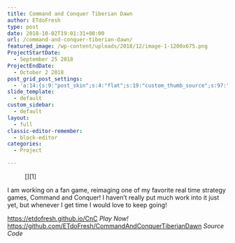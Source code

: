 ```yaml
---
title: Command and Conquer Tiberian Dawn
author: ETdoFresh
type: post
date: 2018-10-02T19:01:31+00:00
url: /command-and-conquer-tiberian-dawn/
featured_image: /wp-content/uploads/2018/12/image-1-1200x675.png
ProjectStartDate:
  - September 25 2018
ProjectEndDate:
  - October 2 2018
post_grid_post_settings:
  - 'a:14:{s:9:"post_skin";s:4:"flat";s:19:"custom_thumb_source";s:97:"https://www.etdofresh.com/wp-content/plugins/post-grid/assets/frontend/css/images/placeholder.png";s:16:"thumb_custom_url";s:0:"";s:17:"font_awesome_icon";s:0:"";s:23:"font_awesome_icon_color";s:0:"";s:22:"font_awesome_icon_size";s:0:"";s:17:"custom_youtube_id";s:0:"";s:15:"custom_vimeo_id";s:0:"";s:21:"custom_dailymotion_id";s:0:"";s:14:"custom_mp3_url";s:0:"";s:20:"custom_soundcloud_id";s:0:"";s:16:"custom_video_MP4";s:0:"";s:16:"custom_video_OGV";s:0:"";s:17:"custom_video_WEBM";s:0:"";}'
slide_template:
  - default
custom_sidebar:
  - default
layout:
  - full
classic-editor-remember:
  - block-editor
categories:
  - Project

---
```

<figure class="wp-block-image">[<img src="https://www.etdofresh.com/wp-content/uploads/2018/12/image-1-300x169.png" alt="" class="wp-image-1214" srcset="http://localhost/wp-content/uploads/2018/12/image-1-300x169.png 300w, http://localhost/wp-content/uploads/2018/12/image-1-1080x608.png 1080w, http://localhost/wp-content/uploads/2018/12/image-1-768x432.png 768w, http://localhost/wp-content/uploads/2018/12/image-1-1024x576.png 1024w, http://localhost/wp-content/uploads/2018/12/image-1-1200x675.png 1200w, http://localhost/wp-content/uploads/2018/12/image-1.png 1920w" sizes="(max-width: 300px) 100vw, 300px" />][1]</figure> 

<p class="SoftwareDescription">
  I am working on a fan game, reimaging one of my favorite real time strategy games, Command and Conquer! I haven&#8217;t really put much work into it just yet, but whenever I get time I would love to keep going!
</p>

<p class="SoftwareLink">
  <a href="https://etdofresh.github.io/CnC" target="_blank" rel="noreferrer noopener" aria-label="https://etdofresh.github.io/CnC (opens in a new tab)">https://etdofresh.github.io/CnC</a> <em>Play Now!</em><br /><a href="https://github.com/ETdoFresh/CommandAndConquerTiberianDawn">https://github.com/ETdoFresh/CommandAndConquerTiberianDawn</a> <em>Source Code</em>
</p>

 [1]: https://www.etdofresh.com/wp-content/uploads/2018/12/image-1.png